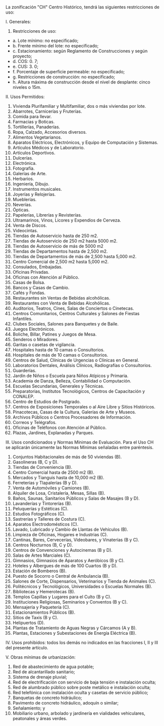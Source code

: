 
La zonificación "CH" Centro Histórico, tendrá las siguientes restricciones de uso:

I. Generales:

1. Restricciones de uso:

* a. Lote mínimo: no especificado;
* b. Frente mínimo del lote: no especificado;
* c. Estacionamiento: según Reglamento de Construcciones y según proyecto;
* d. COS: 0. 7;
* e. CUS: 3. 0;
* f. Porcentaje de superficie permeable: no especificado;
* g. Restricciones de construcción: no especificado;
* h. Altura máxima de construcción desde el nivel de desplante: cinco niveles o 15m.

II. Usos Permitidos:

1. Vivienda Plurifamiliar y Multifamiliar, dos o más viviendas por lote.
2. Abarrotes, Carnicerías y Fruterías.
3. Comida para llevar.
4. Farmacias y Boticas.
5. Tortillerías, Panaderías.
6. Ropa, Calzado, Accesorios diversos.
7. Alimentos Vegetarianos.
8. Aparatos Eléctricos, Electrónicos, y Equipo de Computación y Sistemas.
9. Artículos Médicos y de Laboratorio.
10. Artículos Deportivos.
11. Dulcerías.
12. Electrónica.
13. Fotografía.
14. Galerías de Arte.
15. Herbarios.
16. Ingeniería, Dibujo.
17. Instrumentos musicales.
18. Joyerías y Relojerías.
19. Mueblerías.
20. Neverías.
21. Ópticas.
22. Papelerías, Librerías y Revisterías.
23. Ultramarinos, Vinos, Licores y Expendios de Cerveza.
24. Venta de Discos.
25. Videocintas.
26. Tiendas de Autoservicio hasta de 250 m2.
27. Tiendas de Autoservicio de 250 m2 hasta 5000 m2.
28. Tiendas de Autoservicio de más de 5000 m2
29. Tiendas de Departamentos hasta de 2,500 m2.
30. Tiendas de Departamentos de más de 2,500 hasta 5,000 m2.
31. Centro Comercial de 2,500 m2 hasta 5,000 m2.
32. Consulados, Embajadas.
33. Oficinas Privadas.
34. Oficinas con Atención al Público.
35. Casas de Bolsa.
36. Bancos y Casas de Cambio.
37. Cafés y Fondas.
38. Restaurantes sin Ventas de Bebidas alcohólicas.
39. Restaurantes con Venta de Bebidas Alcohólicas.
40. Auditorios, Teatros, Cines, Salas de Conciertos o Cinetecas.
41. Centros Comunitarios, Centros Culturales y Salones de Fiestas Infantiles.
42. Clubes Sociales, Salones para Banquetes y de Baile.
43. Juegos Electrónicos.
44. Boliche, Billar, Patines y Juegos de Mesa.
45. Senderos o Miradores.
46. Garitas o casetas de vigilancia.
47. Hospitales hasta de 10 camas o Consultorios.
48. Hospitales de más de 10 camas o Consultorios.
49. Centros de Salud, Clínicas de Urgencias o Clínicas en General.
50. Laboratorios Dentales, Análisis Clínicos, Radiografías o Consultorios.
51. Guarderías.
52. Jardín de Niños o Escuela para Niños Atípicos y Primaria.
53. Academia de Danza, Belleza, Contabilidad o Computación.
54. Escuelas Secundarias, Generales y Técnicas.
55. Preparatorias, Institutos Tecnológicos, Centros de Capacitación y CONALEP.
56. Centro de Estudios de Postgrado.
57. Centros de Exposiciones Temporales o al Aire Libre y Sitios Históricos.
58. Pinacotecas, Casas de la Cultura, Galerías de Arte y Museos.
59. Archivos Públicos o Centros Procesadores de Información.
60. Correos y Telégrafos.
61. Oficinas de Teléfonos con Atención al Público.
62. Plazas, Jardines, Explanadas y Parques.

III. Usos condicionados y Normas Mínimas de Evaluación. Para el Uso CH se aplicarán únicamente las Normas Mínimas señaladas entre paréntesis.

1. Conjuntos Habitacionales de más de 50 viviendas (B).
2. Gasolineras (B, C y D).
3. Tiendas de Conveniencia (B).
4. Centro Comercial hasta de 2500 m2 (B).
5. Mercados y Tianguis hasta de 10,000 m2 (B).
6. Ferreterías y Tlapalerías (B y D).
7. Venta de Automóviles y Camiones (B).
8. Alquiler de Losa, Cristalería, Mesas, Sillas (B).
9. Baños, Saunas, Sanitarios Públicos y Salas de Masajes (B y D).
10. Lavanderías y Tintorerías (B).
11. Peluquerías y Estéticas (C).
12. Estudios Fotográficos (C).
13. Sastrerías y Talleres de Costura (C).
14. Aparatos Electrodomésticos (C).
15. Lavado, Lubricado y Cambio de Llantas de Vehículos (B).
16. Limpieza de Oficinas, Hogares e Industrias (C).
17. Cantinas, Bares, Cervecerías, Videobares, y Vinaterías (B y C).
18. Centros Nocturnos (B, C y D).
19. Centros de Convenciones y Autocinemas (B y D).
20. Salas de Artes Marciales (C).
21. Gimnasios, Gimnasios de Aparatos y Aeróbicos (B y C).
22. Hoteles y Albergues de más de 100 Cuartos (B y D).
23. Estación de Bomberos (B).
24. Puesto de Socorro o Central de Ambulancia (B).
25. Salones de Corte, Dispensarios, Veterinarios y Tienda de Animales (C).
26. Politécnicos y Tecnológicos, Universidades o Escuelas Normales (B).
27. Bibliotecas y Hemerotecas (B).
28. Templos Capillas y Lugares para el Culto (B y C).
29. Instituciones Religiosas, Seminarios y Conventos (B y C).
30. Mensajería y Paquetería (C).
31. Estacionamientos Públicos (B).
32. Sitios de Taxis (B y C).
33. Helipuertos (D).
34. Plantas de Tratamiento de Aguas Negras y Cárcamos (A y B).
35. Plantas, Estaciones y Subestaciones de Energía Eléctrica (B).

IV. Usos prohibidos: todos los demás no indicados en las fracciones I, II y III del presente artículo.

V. Obras mínimas de urbanización:

1. Red de abastecimiento de agua potable;
2. Red de alcantarillado sanitario;
3. Sistema de drenaje pluvial;
4. Red de electrificación con servicio de baja tensión e instalación oculta;
5. Red de alumbrado público sobre poste metálico e instalación oculta;
6. Red telefónica con instalación oculta y casetas de servicio público;
7. Banquetas de concreto hidráulico;
8. Pavimento de concreto hidráulico, adoquín o similar;
9. Señalamiento; y
10. Mobiliario urbano, arbolado y jardinería en vialidades vehiculares, peatonales y áreas verdes.
